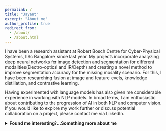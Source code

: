 ```yaml
---
permalink: /
title: "Jayant"
excerpt: "About me"
author_profile: true
redirect_from: 
  - /about/
  - /about.html
---
```


I have been a research assistant at Robert Bosch Centre for Cyber-Physical Systems, IISc Bangalore, since last year. My projects incorporate analyzing deep neural networks for image detection and segmentation for different modalities(Electro-optical and IR/Depth) and creating a novel method to improve segmentation accuracy for the missing modality scenario. For this, I have been researching fusion at image and feature levels, knowledge distillation, and contrastive learning. 

Having experimented with language models has also given me considerable experience in working with NLP models. In broad terms, I am enthusiastic about contributing to the progression of AI in both NLP and computer vision. If you would like to explore my work further or discuss potential collaboration on a project, please contact me via LinkedIn.


<!--[Read More](http://JayantTeotia16.github.io/files/Resume.pdf){: .btn}-->

<details>
  <summary><b>Found me interesting?...Something more about me</b></summary>

  In the late 20th century, in a quaint northern Indian town, Jayant was introduced to this world. This was an era poised on the brink of a monumental shift into the age of the internet, a time when digital interconnectivity was on the cusp of a breathtaking and, indeed, unfathomable integration into human civilization. India, however, remained somewhat distant from this rapid evolution, much like Jayant himself.

  In a city near the Indian capital, Delhi, the hustle and bustle of human existence mirrored the nation's aspirations to become an economic and scientific powerhouse. Everyday people strived to find their footing in a world that was yet to fully embrace modernity. Amidst this backdrop, Jayant pursued the fundamentals of science and mathematics, dabbling in introductory programming at a modest school, far from the chaos of the metropolis.

  Surprisingly, Jayant's academic prowess shone brightly, earning him numerous accolades in the fields of science and mathematics, along with remarkable success in science and math Olympiads. He graduated from high school with exceptional grades, little suspecting the dramatic turn his life was about to take.

  As digital infrastructure advanced, research into Artificial Intelligence began to gain momentum. The introduction of the ImageNet challenge in the early 2010s marked a pivotal moment when Convolutional Neural Networks (CNNs) made a resounding entrance. It was during this time that Jayant, while preparing for the highly competitive entrance exam to join the prestigious Indian Institutes of Technology, found his academic journey briefly interrupted.

  After a one-year hiatus, he secured admission with a percentile score exceeding 99%. Opting for mechanical engineering due to his inclination for tinkering with machinery, Jayant embarked on a journey filled with various projects. However, it was autonomous driving that captured his imagination. His educational focus shifted towards computer science, an area not extensively covered in his major, leading him to self-study and eventually select an appropriate bachelor's thesis.

  Jayant's deep dive into this self-chosen path affected his grades during the latter part of his undergraduate degree. Nevertheless, upon graduation, instead of seeking immediate employment, he chose a position at the esteemed Indian Institute of Science (IISc) to further cultivate his professional skills.

  During this era, the world grappled with an overwhelming surge of data, unsure of how to harness its limitless potential. It was in this transformative period that transformers were introduced, laying the groundwork for massive language models with astonishingly vast training parameters. The emergence of these Language Models (LLMs) and diffusion models marked a revolutionary moment, impacting search engines, sparking new startups, transforming existing jobs, and even redefining art.

  Jayant's primary focus at this juncture centered on the use of neural networks for computer vision. His work included creating CNNs for image segmentation and detection, employing Generative Adversarial Networks (GANs), and exploring diffusion models for data generation.

  Now, in the present, Jayant and the ever-evolving world find themselves standing at a crucial juncture, tasked with leveraging these creative innovations and inventions to address the remaining limitations, as they continue to shape the future.
</details>


